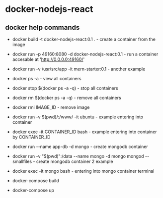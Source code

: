 # docker-nodejs-react

## docker help commands

- docker build -t docker-nodejs-react:0.1 .  - create a container from the image

- docker run -p 49160:8080 -d  docker-nodejs-react:0.1 - run a container accesable at 'http://0.0.0.0:49160/'

- docker run -v /usr/src/app  -it mern-starter:0.1 - another example

- docker ps -a - view all containers

- docker stop $(docker ps -a -q)  - stop all containers

- docker rm $(docker ps -a -q) - remove all containers

- docker rmi IMAGE_ID - remove image

- docker run -v $(pwd)/:/www/ -it ubuntu - example entering into container

- docker exec -it CONTAINER_ID bash - example entering into container by CONTAINER_ID

- docker run --name app-db -d mongo - create mongodb container

- docker run -v "$(pwd)":/data --name mongo -d mongo mongod --smallfiles   - create mongodb container 2 example

- docker exec -it mongo bash - entering into mongo container terminal

- docker-compose build

- docker-compose up